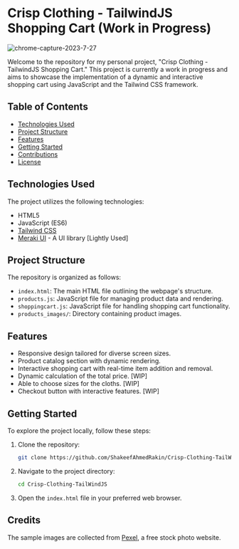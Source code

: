 # Crisp Clothing - TailwindJS Shopping Cart (Work in Progress)

![chrome-capture-2023-7-27](https://github.com/ShakeefAhmedRakin/Crisp-Clothing-TailWindJS/assets/112527326/83b2122a-80f1-4837-96d6-bd4c470a407f)

Welcome to the repository for my personal project, "Crisp Clothing - TailwindJS Shopping Cart." This project is currently a work in progress and aims to showcase the implementation of a dynamic and interactive shopping cart using JavaScript and the Tailwind CSS framework.

## Table of Contents

- [Technologies Used](#technologies-used)
- [Project Structure](#project-structure)
- [Features](#features)
- [Getting Started](#getting-started)
- [Contributions](#contributions)
- [License](#license)

## Technologies Used

The project utilizes the following technologies:

- HTML5
- JavaScript (ES6)
- [Tailwind CSS](https://tailwindcss.com/)
- [Meraki UI](https://merakiui.com/) - A UI library [Lightly Used]

## Project Structure

The repository is organized as follows:

- `index.html`: The main HTML file outlining the webpage's structure.
- `products.js`: JavaScript file for managing product data and rendering.
- `shoppingcart.js`: JavaScript file for handling shopping cart functionality.
- `products_images/`: Directory containing product images.

## Features

- Responsive design tailored for diverse screen sizes.
- Product catalog section with dynamic rendering.
- Interactive shopping cart with real-time item addition and removal.
- Dynamic calculation of the total price. [WIP]
- Able to choose sizes for the cloths. [WIP]
- Checkout button with interactive features. [WIP]

## Getting Started

To explore the project locally, follow these steps:

1. Clone the repository:

   ```bash
   git clone https://github.com/ShakeefAhmedRakin/Crisp-Clothing-TailWindJS.git
   ```

2. Navigate to the project directory:

   ```bash
   cd Crisp-Clothing-TailWindJS
   ```

3. Open the `index.html` file in your preferred web browser.

## Credits

The sample images are collected from <a href="https://www.pexels.com/">Pexel</a>, a free stock photo website.
